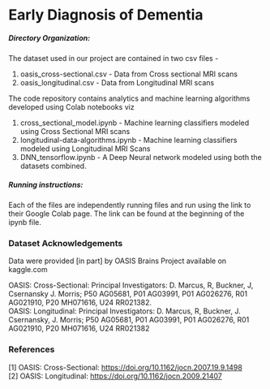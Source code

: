 # Early Diagnosis of Dementia 

##### Directory Organization: 

The dataset used in our project are contained in two csv files - 
1. oasis_cross-sectional.csv - Data from Cross sectional MRI scans 
2. oasis_longitudinal.csv - Data from Longitudinal MRI scans 

The code repository contains analytics and machine learning algorithms developed using Colab notebooks viz 
1. cross_sectional_model.ipynb - Machine learning classifiers modeled using Cross Sectional MRI scans 
2. longitudinal-data-algorithms.ipynb - Machine learning classifiers modeled using Longitudinal MRI Scans
3. DNN_tensorflow.ipynb - A Deep Neural network modeled using both the datasets combined. 

##### Running instructions:
Each of the files are independently running files and run using the link to their Google Colab page. The link can be found at the beginning of the ipynb file. 

### Dataset Acknowledgements
Data were provided [in part] by OASIS Brains Project available on kaggle.com  
  
OASIS: Cross-Sectional: Principal Investigators: D. Marcus, R, Buckner, J, Csernansky J. Morris; P50 AG05681, P01 AG03991, P01 AG026276, R01 AG021910, P20 MH071616, U24 RR021382.  
OASIS: Longitudinal: Principal Investigators: D. Marcus, R, Buckner, J. Csernansky, J. Morris; P50 AG05681, P01 AG03991, P01 AG026276, R01 AG021910, P20 MH071616, U24 RR021382 

### References 
[1] OASIS: Cross-Sectional: https://doi.org/10.1162/jocn.2007.19.9.1498  
[2] OASIS: Longitudinal: https://doi.org/10.1162/jocn.2009.21407
